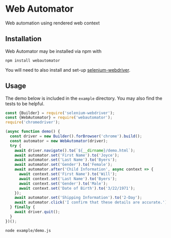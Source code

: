 # Web Automator
Web automation using rendered web context

## Installation

Web Automator may be installed via npm with

    npm install webautomator

You will need to also install and set-up [selenium-webdriver](https://www.npmjs.com/package/selenium-webdriver).

## Usage

The demo below is included in the `example` directory. You may also find the tests to be helpful.

```js
const {Builder} = require('selenium-webdriver');
const {WebAutomator} = require('webautomator');
require('chromedriver');

(async function demo() {
  const driver = new Builder().forBrowser('chrome').build();
  const automator = new WebAutomator(driver);
  try {
    await driver.navigate().to(`${__dirname}/demo.html`);
    await automator.set('First Name').to('Joyce');
    await automator.set('Last Name').to('Byers');
    await automator.set('Gender').to('Female');
    await automator.after('Child Information', async context => {
      await context.set('First Name').to('Will');
      await context.set('Last Name').to('Byers');
      await context.set('Gender').to('Male');
      await context.set('Date of Birth').to('3/22/1971');
    });
    await automator.set('Shipping Information').to('2-Day');
    await automator.click('I confirm that these details are accurate.');
  } finally {
    await driver.quit();
  }
})();
```

```bash
node example/demo.js
```
